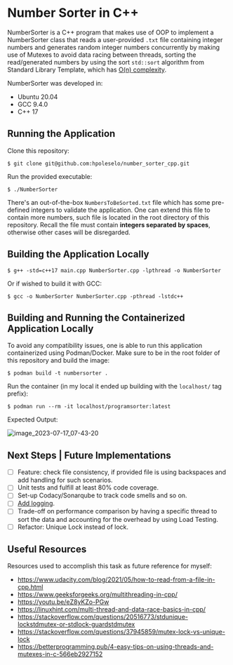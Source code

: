 # Number Sorter in C++

NumberSorter is a C++ program that makes use of OOP to implement a NumberSorter class that reads a user-provided `.txt` file containing integer numbers and generates random integer numbers concurrently by making use of Mutexes to avoid data racing between threads, sorting the read/generated numbers by using the sort ``std::sort`` algorithm from Standard Library Template, which has [O(n) complexity](https://en.cppreference.com/w/cpp/algorithm/sort).

NumberSorter was developed in:

- Ubuntu 20.04
- GCC 9.4.0
- C++ 17

## Running the Application

Clone this repository:

`$ git clone git@github.com:hpoleselo/number_sorter_cpp.git`

Run the provided executable:

`$ ./NumberSorter`

There's an out-of-the-box `NumbersToBeSorted.txt` file which has some pre-defined integers to validate the application. One can extend this file to contain more numbers, such file is located in the root directory of this repository. Recall the file must contain **integers separated by spaces**, otherwise other cases will be disregarded.

## Building the Application Locally

`$ g++ -std=c++17 main.cpp NumberSorter.cpp -lpthread -o NumberSorter`

Or if wished to build it with GCC:

`$ gcc -o NumberSorter NumberSorter.cpp -pthread -lstdc++`

## Building and Running the Containerized Application Locally

To avoid any compatibility issues, one is able to run this application containerized using Podman/Docker. Make sure to be in the root folder of this repository and build the image:

`$ podman build -t numbersorter .`

Run the container (in my local it ended up building with the `localhost/` tag prefix):

`$ podman run --rm -it localhost/programsorter:latest`

Expected Output:

![image_2023-07-17_07-43-20](https://github.com/hpoleselo/number_sorter_cpp/assets/24254286/77fc5b05-848d-4e41-bdf5-45051768e5e3)

## Next Steps | Future Implementations

- [ ] Feature: check file consistency, if provided file is using backspaces and add handling for such scenarios.
- [ ] Unit tests and fulfill at least 80% code coverage.
- [ ] Set-up Codacy/Sonarqube to track code smells and so on.
- [ ] [Add logging](https://stackoverflow.com/questions/1255576/what-is-good-practice-for-generating-verbose-output).
- [ ] Trade-off on performance comparison by having a specific thread to sort the data and accounting for the overhead by using Load Testing.
- [ ] Refactor: Unique Lock instead of lock.

## Useful Resources

Resources used to accomplish this task as future reference for myself:

- https://www.udacity.com/blog/2021/05/how-to-read-from-a-file-in-cpp.html
- https://www.geeksforgeeks.org/multithreading-in-cpp/
- https://youtu.be/eZ8yKZo-PGw
- https://linuxhint.com/multi-thread-and-data-race-basics-in-cpp/
- https://stackoverflow.com/questions/20516773/stdunique-lockstdmutex-or-stdlock-guardstdmutex
- https://stackoverflow.com/questions/37945859/mutex-lock-vs-unique-lock
- https://betterprogramming.pub/4-easy-tips-on-using-threads-and-mutexes-in-c-566eb2927152
